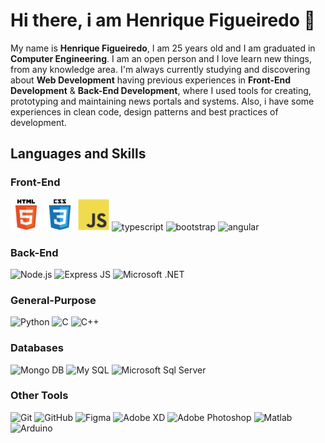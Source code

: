 <h1>Hi there, i am Henrique Figueiredo 👋</h1>

My name is **Henrique Figueiredo**, I am 25 years old and I am graduated in **Computer Engineering**. I am an open person and I love learn new things, from any knowledge area. I'm always currently studying and discovering about **Web Development** having previous experiences in **Front-End Development** & **Back-End Development**, where I used tools for creating, prototyping and maintaining news portals and systems. Also, i have some experiences in clean code, design patterns and best practices of development.

<h2>Languages and Skills</h2>

<h3>Front-End</h3>

  <div>
    <img src="https://raw.githubusercontent.com/devicons/devicon/master/icons/html5/html5-original-wordmark.svg" alt="html5" width="50" height="50">
    <img src="https://raw.githubusercontent.com/devicons/devicon/master/icons/css3/css3-original-wordmark.svg" alt="css3" width="50" height="50">
    <img src="https://raw.githubusercontent.com/devicons/devicon/master/icons/javascript/javascript-original.svg" alt="javascript" width="50" height="50">
    <img src="https://cdn-icons-png.flaticon.com/512/5968/5968381.png" alt="typescript" width="50" height="50">
    <img src="https://cdn.jsdelivr.net/gh/devicons/devicon/icons/bootstrap/bootstrap-plain.svg" alt="bootstrap" width="50" height="50">
    <img src="https://cdn.icon-icons.com/icons2/2107/PNG/512/file_type_angular_icon_130754.png" alt="angular" width="50" height="50">
  <div>
  
<h3>Back-End</h3>

  <div>
    <img src="https://cdn.jsdelivr.net/gh/devicons/devicon/icons/nodejs/nodejs-original.svg" alt="Node.js" width="50" height="50">
    <img src="https://cdn.jsdelivr.net/gh/devicons/devicon/icons/express/express-original.svg" alt="Express JS" width="50" height="50">
    <img src="https://cdn.icon-icons.com/icons2/2415/PNG/512/dot_net_original_wordmark_logo_icon_146547.png" alt="Microsoft .NET" width="50" height="50">
  <div>
  
<h3>General-Purpose</h3>
  
  <div>
    <img src="https://cdn.jsdelivr.net/gh/devicons/devicon/icons/python/python-original-wordmark.svg" alt="Python" width="50" height="50">
    <img src="https://cdn.jsdelivr.net/gh/devicons/devicon/icons/c/c-original.svg" alt="C" width="50" height="50">
    <img src="https://cdn.jsdelivr.net/gh/devicons/devicon/icons/cplusplus/cplusplus-original.svg" alt="C++" width="50" height="50">
  <div>
  
<h3>Databases</h3>
  
  <div>
    <img src="https://cdn.jsdelivr.net/gh/devicons/devicon/icons/mongodb/mongodb-original-wordmark.svg" alt="Mongo DB" width="50" height="50">
    <img src="https://cdn.jsdelivr.net/gh/devicons/devicon/icons/mysql/mysql-original.svg" alt="My SQL" width="50" height="50">
    <img src="https://cdn-icons-png.flaticon.com/512/5968/5968364.png" alt="Microsoft Sql Server" width="50" height="50">
  <div>
  
<h3>Other Tools</h3>
    
  <div>
    <img src="https://cdn.jsdelivr.net/gh/devicons/devicon/icons/git/git-original.svg" alt="Git" width="50" height="50">
    <img src="https://cdn.jsdelivr.net/gh/devicons/devicon/icons/github/github-original.svg" alt="GitHub" width="50" height="50">
    <img src="https://cdn.jsdelivr.net/gh/devicons/devicon/icons/figma/figma-original.svg" alt="Figma" width="50" height="50">
    <img src="https://cdn.jsdelivr.net/gh/devicons/devicon/icons/xd/xd-plain.svg" alt="Adobe XD" width="50" height="50">
    <img src="https://cdn.jsdelivr.net/gh/devicons/devicon/icons/photoshop/photoshop-plain.svg" alt="Adobe Photoshop" width="50" height="50">
    <img src="https://cdn.jsdelivr.net/gh/devicons/devicon/icons/matlab/matlab-original.svg" alt="Matlab" width="50" height="50">
    <img src="https://cdn.jsdelivr.net/gh/devicons/devicon/icons/arduino/arduino-original.svg" alt="Arduino" width="50" height="50">
  </div>
